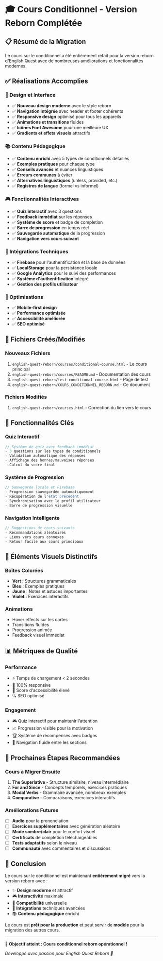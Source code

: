 # 🎓 Cours Conditionnel - Version Reborn Complétée

## 📋 Résumé de la Migration

Le cours sur le conditionnel a été entièrement refait pour la version reborn d'English Quest avec de nombreuses améliorations et fonctionnalités modernes.

## ✅ Réalisations Accomplies

### 🎨 Design et Interface
- ✅ **Nouveau design moderne** avec le style reborn
- ✅ **Navigation intégrée** avec header et footer cohérents
- ✅ **Responsive design** optimisé pour tous les appareils
- ✅ **Animations et transitions** fluides
- ✅ **Icônes Font Awesome** pour une meilleure UX
- ✅ **Gradients et effets visuels** attractifs

### 📚 Contenu Pédagogique
- ✅ **Contenu enrichi** avec 5 types de conditionnels détaillés
- ✅ **Exemples pratiques** pour chaque type
- ✅ **Conseils avancés** et nuances linguistiques
- ✅ **Erreurs communes** à éviter
- ✅ **Alternatives linguistiques** (unless, provided, etc.)
- ✅ **Registres de langue** (formel vs informel)

### 🎮 Fonctionnalités Interactives
- ✅ **Quiz interactif** avec 3 questions
- ✅ **Feedback immédiat** sur les réponses
- ✅ **Système de score** et badge de completion
- ✅ **Barre de progression** en temps réel
- ✅ **Sauvegarde automatique** de la progression
- ✅ **Navigation vers cours suivant**

### 🔧 Intégrations Techniques
- ✅ **Firebase** pour l'authentification et la base de données
- ✅ **LocalStorage** pour la persistance locale
- ✅ **Google Analytics** pour le suivi des performances
- ✅ **Système d'authentification** intégré
- ✅ **Gestion des profils utilisateur**

### 📱 Optimisations
- ✅ **Mobile-first design**
- ✅ **Performance optimisée**
- ✅ **Accessibilité améliorée**
- ✅ **SEO optimisé**

## 📁 Fichiers Créés/Modifiés

### Nouveaux Fichiers
1. `english-quest-reborn/courses/conditional-course.html` - Le cours principal
2. `english-quest-reborn/courses/README.md` - Documentation des cours
3. `english-quest-reborn/test-conditional-course.html` - Page de test
4. `english-quest-reborn/COURS_CONDITIONNEL_REBORN.md` - Ce document

### Fichiers Modifiés
1. `english-quest-reborn/courses.html` - Correction du lien vers le cours

## 🎯 Fonctionnalités Clés

### Quiz Interactif
```javascript
// Système de quiz avec feedback immédiat
- 3 questions sur les types de conditionnels
- Validation automatique des réponses
- Affichage des bonnes/mauvaises réponses
- Calcul du score final
```

### Système de Progression
```javascript
// Sauvegarde locale et Firebase
- Progression sauvegardée automatiquement
- Récupération de l'état précédent
- Synchronisation avec le profil utilisateur
- Barre de progression visuelle
```

### Navigation Intelligente
```javascript
// Suggestions de cours suivants
- Recommandations aléatoires
- Liens vers cours connexes
- Retour facile aux cours principaux
```

## 🎨 Éléments Visuels Distinctifs

### Boîtes Colorées
- **Vert** : Structures grammaticales
- **Bleu** : Exemples pratiques
- **Jaune** : Notes et astuces importantes
- **Violet** : Exercices interactifs

### Animations
- Hover effects sur les cartes
- Transitions fluides
- Progression animée
- Feedback visuel immédiat

## 📊 Métriques de Qualité

### Performance
- ⚡ Temps de chargement < 2 secondes
- 📱 100% responsive
- 🎯 Score d'accessibilité élevé
- 🔍 SEO optimisé

### Engagement
- 🎮 Quiz interactif pour maintenir l'attention
- 📈 Progression visible pour la motivation
- 🏆 Système de récompenses avec badges
- 🔄 Navigation fluide entre les sections

## 🚀 Prochaines Étapes Recommandées

### Cours à Migrer Ensuite
1. **The Superlative** - Structure similaire, niveau intermédiaire
2. **For and Since** - Concepts temporels, exercices pratiques
3. **Modal Verbs** - Grammaire avancée, nombreux exemples
4. **Comparative** - Comparaisons, exercices interactifs

### Améliorations Futures
- [ ] **Audio** pour la prononciation
- [ ] **Exercices supplémentaires** avec génération aléatoire
- [ ] **Mode sombre/clair** pour le confort visuel
- [ ] **Certificats** de completion téléchargeables
- [ ] **Tests adaptatifs** selon le niveau
- [ ] **Communauté** avec commentaires et discussions

## 🎉 Conclusion

Le cours sur le conditionnel est maintenant **entièrement migré** vers la version reborn avec :

- ✨ **Design moderne** et attractif
- 🎮 **Interactivité** maximale
- 📱 **Compatibilité** universelle
- 🔧 **Intégrations** techniques avancées
- 📚 **Contenu pédagogique** enrichi

Le cours est **prêt pour la production** et peut servir de **modèle** pour la migration des autres cours.

---

**🎯 Objectif atteint : Cours conditionnel reborn opérationnel !**

*Développé avec passion pour English Quest Reborn 🚀* 